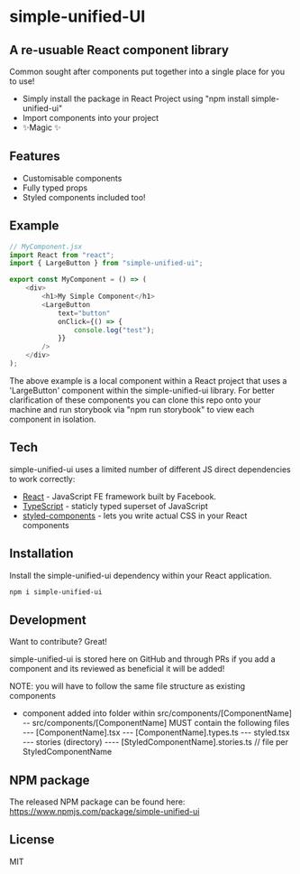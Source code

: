 # simple-unified-UI

## A re-usuable React component library

Common sought after components put together into a single place for you to use!

- Simply install the package in React Project using "npm install simple-unified-ui"
- Import components into your project
- ✨Magic ✨

## Features

- Customisable components
- Fully typed props
- Styled components included too!

## Example

```javascript
// MyComponent.jsx
import React from "react";
import { LargeButton } from "simple-unified-ui";

export const MyComponent = () => (
	<div>
		<h1>My Simple Component</h1>
		<LargeButton
			text="button"
			onClick={() => {
				console.log("test");
			}}
		/>
	</div>
);
```

The above example is a local component within a React project that uses a 'LargeButton' component within the simple-unified-ui library. For better clarification of these components you can clone this repo onto your machine and run storybook via "npm run storybook" to view each component in isolation.

## Tech

simple-unified-ui uses a limited number of different JS direct dependencies to work correctly:

- [React] - JavaScript FE framework built by Facebook.
- [TypeScript] - staticly typed superset of JavaScript
- [styled-components] - lets you write actual CSS in your React components

## Installation

Install the simple-unified-ui dependency within your React application.

```sh
npm i simple-unified-ui
```

## Development

Want to contribute? Great!

simple-unified-ui is stored here on GitHub and through PRs
if you add a component and its reviewed as beneficial it will be added!

NOTE: you will have to follow the same file structure as existing components

- component added into folder within src/components/[ComponentName]
  -- src/components/[ComponentName] MUST contain the following files
  --- [ComponentName].tsx
  --- [ComponentName].types.ts
  --- styled.tsx
  --- stories (directory)
  ---- [StyledComponentName].stories.ts // file per StyledComponentName

## NPM package
The released NPM package can be found here: https://www.npmjs.com/package/simple-unified-ui

## License

MIT

[React]: https://react.dev/
[TypeScript]: https://www.typescriptlang.org/
[styled-components]: https://styled-components.com/
